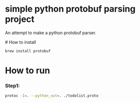 # simple python protobuf parsing project
An attempt to make a python protobuf parser. 

# How to install 
```bash
brew install protobuf
```


# How to run 
### Step1:
```bash
protoc -I=. --python_out=. ./todolist.proto
```
